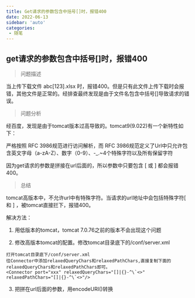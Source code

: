 ```yaml
---
title: Get请求的参数包含中括号[]时，报错400
date: 2022-06-13
sidebar: 'auto'
categories:
 - 随笔
---
```



## get请求的参数包含中括号[]时，报错400

> 问题描述

当上传下载文件 abc[123].xlsx 时，报错400。但是只有此文件上传下载时会报错，其他文件是正常的。经排查最终发现是由于文件名包含中括号[]导致请求的错误。

> 问题分析

经百度，发现是由于tomcat版本过高导致的。tomcat9(9.022)有一个新特性如下：

严格按照 RFC 3986规范进行访问解析，而 RFC 3986规范定义了Url中只允许包含英文字母（a-zA-Z）、数字（0-9）、-_.~4个特殊字符以及所有保留字符

因为get请求的参数是拼接在url后面的，所以参数中只要包含 [ 或 ] 都会报错400。


> 总结

tomcat高版本中，不允许url中有特殊字符。当请求的url地址中会包括特殊字符[ 和 ] ，被tomcat直接拦下，报错400。

解决方法：
1. 用低版本的tomcat，tomcat 7.0.76之前的版本不会出现这个问题

2. 修改高版本tomcat的配置。修改tomcat目录底下的/conf/server.xml

```
打开tomcat目录底下/conf/server.xml
往Connector中添加relaxedQueryChars和relaxedPathChars,直接复制下面的relaxedQueryChars和relaxedPathChars即可。
<Connector port="xxx" relaxedQueryChars="[]|{}-^\`<>" relaxedPathChars="[]|{}-^\`<>"/>
```

3. 把拼在url后面的参数，用encodeURI()转换














